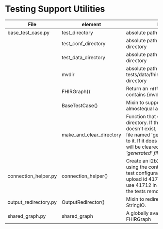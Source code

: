 # Testing Support Utilities

| File | element | Function | Dependencies |
| ---- | ---- | -------- | -------- |
| base_test_case.py | test_directory | absolute path to the tests directory | |
| | test_conf_directory | absolute path to the tests/conf directory | |
| | test_data_directory | absolute path to the tests/data directory | |
| | mvdir | absolute path to the tests/data/fhir_metadata_vocabulary directory |
| | FHIRGraph() | Return an `rdflib` Graph that contains {mvdir}/fhir.ttl  | |
| | BaseTestCase() | Mixin to support almostnow and almostequal assertions | |
| | make_and_clear_directory | Function that safely creates a test directory. If the target directory doesn't exist, it will be created and a file named 'generated' will be added to it.  If it does exist, the directory will be cleared *as long as the 'generated' file is present*. | |
| connection_helper.py |connection_helper() | Create an i2b2 table connection using the contents of db_conf in the test configuration directory and upload id 41712.  **Warning:** do NOT use 41712 in every day uploads -- the tests remove this. | tests/conf/db_conf|
| output_redirectory.py | OutputRedirector() | Mixin to redirect stdout and stderr to StringIO. | |
| shared_graph.py | shared_graph | A globally available instance of FHIRGraph | tests/data/fhir_metadata_vocabulary |
